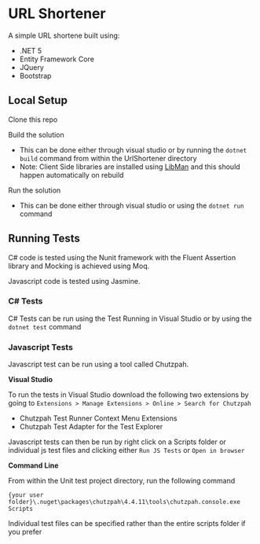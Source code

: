 # URL Shortener
A simple URL shortene built using:
* .NET 5
* Entity Framework Core
* JQuery
* Bootstrap



## Local Setup
Clone this repo

Build the solution
* This can be done either through visual studio or by running the `dotnet build` command from within the UrlShortener directory
* Note: Client Side libraries are installed using [LibMan](https://docs.microsoft.com/en-us/aspnet/core/client-side/libman/?view=aspnetcore-5.0) and this should happen automatically on rebuild 

Run the solution
* This can be done either through visual studio or using the `dotnet run` command


## Running Tests
C# code is tested using the Nunit framework with the Fluent Assertion library and Mocking is achieved using Moq. 

Javascript code is tested using Jasmine.

### C# Tests
C# Tests can be run using the Test Running in Visual Studio or by using the `dotnet test` command

### Javascript Tests
Javascript test can be run using a tool called Chutzpah.

**Visual Studio**

To run the tests in Visual Studio download the following two extensions by going to `Extensions > Manage Extensions > Online > Search for Chutzpah`

* Chutzpah Test Runner Context Menu Extensions
* Chutzpah Test Adapter for the Test Explorer

Javascript tests can then be run by right click on a Scripts folder or individual js test files and clicking either `Run JS Tests` or `Open in browser`

**Command Line**

From within the Unit test project directory, run the following command

`{your user folder}\.nuget\packages\chutzpah\4.4.11\tools\chutzpah.console.exe Scripts`

Individual test files can be specified rather than the entire scripts folder if you prefer
